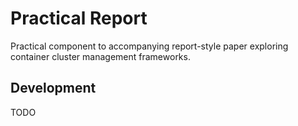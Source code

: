 Practical Report
===
Practical component to accompanying report-style paper exploring container cluster
management frameworks.

Development
---
TODO
